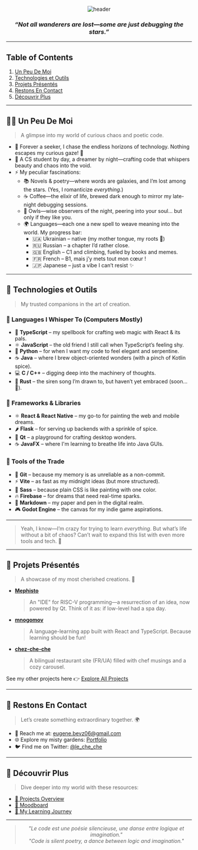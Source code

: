<div align=center>

![header](https://capsule-render.vercel.app/api?type=shark&color=gradient&height=300&section=header&text=cheporte&fontSize=90&animation=twinkling&fontColor=fff&fontAlignY=40)

### *“Not all wanderers are lost—some are just debugging the stars.”*

</div>

---

## Table of Contents
1. [Un Peu De Moi](#-un-peu-de-moi)
2. [Technologies et Outils](#-technologies-et-outils)
3. [Projets Présentés](#-projets-présentés)
4. [Restons En Contact](#-restons-en-contact)
5. [Découvrir Plus](#-découvrir-plus)

---

## 🧑‍💻 Un Peu De Moi
> A glimpse into my world of curious chaos and poetic code.
- 🌱 Forever a seeker, I chase the endless horizons of technology. Nothing escapes my curious gaze! 👀
- 📖 A CS student by day, a dreamer by night—crafting code that whispers beauty and chaos into the void.
- ⚡ My peculiar fascinations:
  - 📚 Novels & poetry—where words are galaxies, and I’m lost among the stars. (Yes, I romanticize *everything*.)
  - ☕ Coffee—the elixir of life, brewed dark enough to mirror my late-night debugging sessions.
  - 🦉 Owls—wise observers of the night, peering into your soul... but only if they like you.
  - 🌍 Languages—each one a new spell to weave meaning into the world. My progress bar:
    - 🇺🇦 Ukrainian – native (my mother tongue, my roots 🌻)
    - 🇷🇺 Russian – a chapter I’d rather close.
    - 🇬🇧 English – C1 and climbing, fueled by books and memes.
    - 🇫🇷 French – B1, mais j’y mets tout mon cœur !
    - 🇯🇵 Japanese – just a vibe I can’t resist ✨

---

## 🔧 Technologies et Outils
> My trusted companions in the art of creation.

### 💬 Languages I Whisper To (Computers Mostly)
- 🔷 **TypeScript** – my spellbook for crafting web magic with React & its pals.
- ⚛️ **JavaScript** – the old friend I still call when TypeScript’s feeling shy.
- 🐍 **Python** – for when I want my code to feel elegant and serpentine.
- ☕ **Java** – where I brew object-oriented wonders (with a pinch of Kotlin spice).
- 💻 **C / C++** – digging deep into the machinery of thoughts.
- 🦀 **Rust** – the siren song I’m drawn to, but haven’t yet embraced (soon... 👀).

### 🧱 Frameworks & Libraries
- ⚛️ **React & React Native** – my go-to for painting the web and mobile dreams.
- 🌶️ **Flask** – for serving up backends with a sprinkle of spice.
- 🧊 **Qt** – a playground for crafting desktop wonders.
- ☕ **JavaFX** – where I'm learning to breathe life into Java GUIs.

### 🧰 Tools of the Trade
- 🧠 **Git** – because my memory is as unreliable as a non-commit.
- ⚡ **Vite** – as fast as my midnight ideas (but more structured).
- 🎨 **Sass** – because plain CSS is like painting with one color.
- 🔥 **Firebase** – for dreams that need real-time sparks.
- 📄 **Markdown** – my paper and pen in the digital realm.
- 🎮 **Godot Engine** – the canvas for my indie game aspirations.

---

> Yeah, I know—I’m crazy for trying to learn *everything*. But what’s life without a bit of chaos? Can’t wait to expand this list with even more tools and tech. 🌌

---

## 🌟 Projets Présentés
> A showcase of my most cherished creations. 🌟
- **[Mephisto](https://github.com/saisenko/mephisto)**  
  > An "IDE" for RISC-V programming—a resurrection of an idea, now powered by Qt. Think of it as: if low-level had a spa day.

- **[mnogomov](https://github.com/cheporte/mnogomov)**  
  > A language-learning app built with React and TypeScript. Because learning should be fun!

- **[chez-che-che](https://cheporte.github.io/chez-che-che)**  
  > A bilingual restaurant site (FR/UA) filled with chef musings and a cozy carousel.

See my other projects here 👉 [Explore All Projects](docs/projects.md)

---

## 👋 Restons En Contact
> Let’s create something extraordinary together. 🌍

- 💌 Reach me at: [eugene.bevz06@gmail.com](mailto:eugene.bevz06@gmail.com)
- 🌐 Explore my misty gardens: [Portfolio](https://github.com/cheporte/jardin-de-cheporte)
- 🐦 Find me on Twitter: [@le_che_che](https://twitter.com/le_che_che)

---

## 📂 Découvrir Plus
> Dive deeper into my world with these resources:

- [📘 Projects Overview](docs/projects.md)
- [🎨 Moodboard](docs/moodboard.md)
- [💭 My Learning Journey](docs/learning-journey.md)

---

<div align="center">

> *"Le code est une poésie silencieuse, une danse entre logique et imagination."*  
> *"Code is silent poetry, a dance between logic and imagination."*  

</div>
